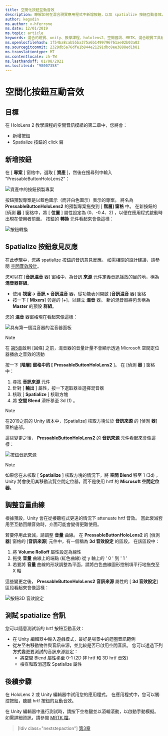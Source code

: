 ```yaml
---
title: 空間化按鈕互動音效
description: 瞭解如何在混合現實應用程式中新增按鈕，以及 spatialize 按鈕互動音效。
author: kegodin
ms.author: v-hferrone
ms.date: 12/01/2019
ms.topic: article
keywords: 混合的現實、unity、教學課程、hololens2、空間音訊、MRTK、混合現實工具組、UWP、Windows 10、HRTF、head 相關的傳送函式、回音、Microsoft 空間定位器、prefabs、音量曲線
ms.openlocfilehash: 1f54ba8cab55ba375a6b1499796761ae02b03a02
ms.sourcegitcommit: 2329db5a76dfe1b844e21291dbc8ee3888ed1b81
ms.translationtype: MT
ms.contentlocale: zh-TW
ms.lasthandoff: 01/08/2021
ms.locfileid: "98007358"
---
```

# <a name="spatializing-button-interaction-sounds"></a>空間化按鈕互動音效

## <a name="objectives"></a>目標

在 HoloLens 2 教學課程的空間音訊模組的第二章中，您將會：
* 新增按鈕
* Spatialize 按鈕的 click 聲

## <a name="add-a-button"></a>新增按鈕

在 [ **專案** ] 窗格中，選取 [ **資產** ]，然後在搜尋列中輸入 "PressableButtonHoloLens2"：

![資產中的按鈕預製專案](images/spatial-audio/button-prefab-in-assets.png)

按鈕預製專案是以藍色圖示（而非白色圖示）表示的專案。 將名為 **PressableButtonHoloLens2** 的預製專案拖曳到 [ **階層] 窗格** 中。 在新按鈕的 [偵測 **器** ] 窗格中，將 [ **位置** ] 屬性設定為 (0、-0.4、2) ，以便在應用程式啟動時出現在使用者前面。 按鈕的 **轉換** 元件看起來會像這樣：

![按鈕轉換](images/spatial-audio/button-transform.png)

## <a name="spatialize-button-feedback"></a>Spatialize 按鈕意見反應

在此步驟中，您將 spatialize 按鈕的音訊意見反應。 如需相關的設計建議，請參閱 [空間音效設計](../../../design/spatial-sound-design.md)。 

您可以在 [**音訊混音** 器] 窗格中，為音訊 **來源** 元件定義音訊播放的目的地，稱為 **混音器群組**。 
* 使用 **視窗-> 音訊 > 音訊混音** 器，從功能表列開啟 [**音訊混音** 器] 窗格
* 按一下 [ **Mixers**] 旁邊的 [+]，以建立 **混音** 器。 新的混音器將包含稱為 **Master** 的預設 **群組**。

您的 **混音** 器窗格現在看起來像這樣：

![具有第一個混音器的混音器面板](images/spatial-audio/mixer-panel-with-first-mixer.png)

> [!NOTE]
> 在 [第5章](unity-spatial-audio-ch5.md)啟用 [回條] 之前，混音器的音量計量不會顯示透過 Microsoft 空間定位器播放之音效的活動

按一下 [**階層] 窗格中的 [** **PressableButtonHoloLens2** ]。 在 [偵測 **器** ] 窗格中：
1. 尋找 **音訊來源** 元件
2. 針對 [ **輸出** ] 屬性，按一下選取器並選擇混音器
3. 核取 [ **Spatialize** ] 核取方塊
4. 將 **空間 Blend** 滑杆移至 3d (1) 。

> [!NOTE]
> 在2019之前的 Unity 版本中，[Spatialize] 核取方塊位於 **音訊來源** 的 [偵測 **器**] 窗格底部。

這些變更之後， **PressableButtonHoloLens2** 的 **音訊來源** 元件看起來會像這樣：

![按鈕音訊來源](images/spatial-audio/button-audio-source.png)

> [!NOTE]
> 如果您在未核取 [ **Spatialize** ] 核取方塊的情況下，將 **空間 Blend** 移至 1 (3d) ，Unity 將會使用其移動流覽空間定位器，而不是使用 hrtf 的 **Microsoft 空間定位器**。

## <a name="adjust-the-volume-curve"></a>調整音量曲線

根據預設，Unity 會在從接聽程式更遠的情況下 attenuate hrtf 音效。 當此衰減套用至互動回饋音效時，介面可能會變得更難使用。

若要停用此衰減，請調整 **音量** 曲線。 在 **PressableButtonHoloLens2** 的 [偵測 **器**] 窗格的 [**音訊來源**] 元件中，有一個稱為 **3d 音效設定** 的區段。 在該區段中：
1. 將 **Volume Rolloff** 屬性設定為線性
2. 拖曳 **音量** 曲線上的端點 (紅色曲線) 從 y 軸上的 ' 0 ' 到 ' 1 '
3. 若要將 **音量** 曲線的形狀調整為平面，請將白色曲線圖形控制項平行地拖曳至 X 軸

這些變更之後， **PressableButtonHoloLens2** **音訊來源** 屬性的 [ **3d 音效設定**] 區段看起來會像這樣：

![按鈕3D 音效設定](images/spatial-audio/button-3d-sound-settings.png)

## <a name="testing-the-spatialize-audio"></a>測試 spatialize 音訊

您可以隨意測試新的 hrtf 按鈕互動音效：

* 在 Unity 編輯器中輸入遊戲模式，最好是場景中的迴圈音訊範例
* 從左至右移動物件與音訊來源，並比較是否已啟用空間音訊。 您可以透過下列方式變更要測試的音訊來源設定：
    * 將空間 Blend 屬性移至 0-1 (2D 非 hrtf 和 3D hrtf 音效) 
    * 檢查和取消選取 Spatialize 屬性

## <a name="next-steps"></a>後續步驟

在 HoloLens 2 或 Unity 編輯器中試用您的應用程式。 在應用程式中，您可以觸控按鈕，聽聽 hrtf 按鈕的互動音效。

在 Unity 編輯器中進行測試時，請按下空格鍵並以滾輪滾動，以啟動手動模擬。 如需詳細資訊，請參閱 [MRTK 檔](https://microsoft.github.io/MixedRealityToolkit-Unity/Documentation/GettingStartedWithTheMRTK.html#using-the-in-editor-hand-input-simulation-to-test-a-scene)。

> [!div class="nextstepaction"]
> [第3章](unity-spatial-audio-ch3.md)

